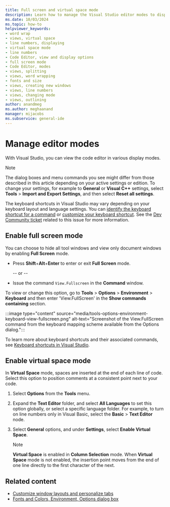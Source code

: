 ```yaml
---
title: Full screen and virtual space mode
description: Learn how to manage the Visual Studio editor modes to display all of the tools and windows in a way that works best for you.
ms.date: 10/03/2024
ms.topic: how-to
helpviewer_keywords:
- word wrap
- views, virtual space
- line numbers, displaying
- virtual space mode
- line numbers
- Code Editor, view and display options
- full screen mode
- Code Editor, modes
- views, splitting
- views, word wrapping
- fonts and size
- views, creating new windows
- views, line numbers
- views, changing mode
- views, outlining
author: anandmeg
ms.author: meghaanand
manager: mijacobs
ms.subservice: general-ide
---
```

# Manage editor modes

With Visual Studio, you can view the code editor in various display modes.

> [!NOTE]
> The dialog boxes and menu commands you see might differ from those described in this article depending on your active settings or edition. To change your settings, for example to **General** or **Visual C++** settings, select **Tools** > **Import and Export Settings**, and then select **Reset all settings**.

The keyboard shortcuts in Visual Studio may vary depending on your keyboard layout and language settings. You can [identify the keyboard shortcut for a command](identifying-and-customizing-keyboard-shortcuts-in-visual-studio.md#identify-a-keyboard-shortcut) or [customize your keyboard shortcut](identifying-and-customizing-keyboard-shortcuts-in-visual-studio.md#customize-a-keyboard-shortcut). See the [Dev Community ticket](https://developercommunity.visualstudio.com/t/Issue-with-New-Ctrl---Comment-Shortc/10725157?q=keyboard+language&ftype=idea&stateGroup=active) related to this issue for more information.

## Enable full screen mode

You can choose to hide all tool windows and view only document windows by enabling **Full Screen** mode.

- Press **Shift**+**Alt**+**Enter** to enter or exit **Full Screen** mode.

     -- or --

- Issue the command `View.Fullscreen` in the **Command** window.

To view or change this option, go to **Tools** > **Options** > **Environment** > **Keyboard** and then enter 'View.FullScreen' in the **Show commands containing** section.

:::image type="content" source="media/tools-options-environment-keyboard-view-fullscreen.png" alt-text="Screenshot of the View.FullScreen command from the keyboard mapping scheme available from the Options dialog.":::

To learn more about keyboard shortcuts and their associated commands, see [Keyboard shortcuts in Visual Studio](default-keyboard-shortcuts-in-visual-studio.md).

## Enable virtual space mode

In **Virtual Space** mode, spaces are inserted at the end of each line of code. Select this option to position comments at a consistent point next to your code.

1. Select **Options** from the **Tools** menu.

2. Expand the **Text Editor** folder, and select **All Languages** to set this option globally, or select a specific language folder. For example, to turn on line numbers only in Visual Basic, select the **Basic** > **Text Editor** node.

3. Select **General** options, and under **Settings**, select **Enable Virtual Space**.

    > [!NOTE]
    > **Virtual Space** is enabled in **Column Selection** mode. When **Virtual Space** mode is not enabled, the insertion point moves from the end of one line directly to the first character of the next.

## Related content

- [Customize window layouts and personalize tabs](../ide/customizing-window-layouts-in-visual-studio.md)
- [Fonts and Colors, Environment, Options dialog box](../ide/reference/fonts-and-colors-environment-options-dialog-box.md)
